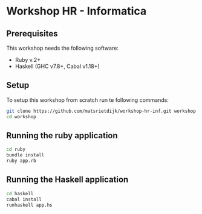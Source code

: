 # Workshop HR - Informatica

## Prerequisites

This workshop needs the following software:

* Ruby v.2+
* Haskell (GHC v7.8+, Cabal v1.18+)

## Setup

To setup this workshop from scratch run te following commands:

```bash
git clone https://github.com/matsrietdijk/workshop-hr-inf.git workshop
cd workshop
```

## Running the ruby application

```bash
cd ruby
bundle install
ruby app.rb
```

## Running the Haskell application

```bash
cd haskell
cabal install
runhaskell app.hs
```
